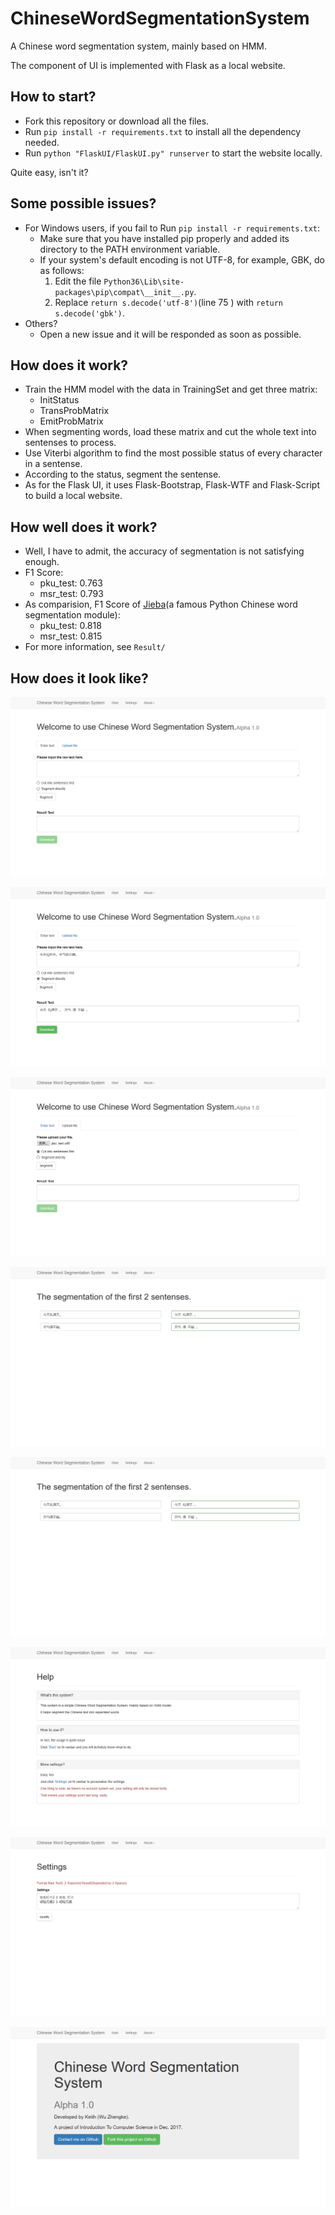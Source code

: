 # ChineseWordSegmentationSystem
A Chinese word segmentation system, mainly based on HMM.

The component of UI is implemented with Flask as a local website.

## How to start?

* Fork this repository or download all the files.
* Run `pip install -r requirements.txt` to install all the dependency needed.
* Run `python "FlaskUI/FlaskUI.py" runserver` to start the website locally.

Quite easy, isn't it?

## Some possible issues?

* For Windows users, if you fail to Run `pip install -r requirements.txt`:
    * Make sure that you have installed pip properly and added its directory to the PATH environment variable.
    * If your system's default encoding is not UTF-8, for example, GBK, do as follows:
        1. Edit the file `Python36\Lib\site-packages\pip\compat\__init__.py`.
        2. Replace `return s.decode('utf-8')`(line 75 ) with  `return s.decode('gbk')`.
* Others?
    * Open a new issue and it will be responded as soon as possible.

## How does it work?

* Train the HMM model with the data in TrainingSet and get three matrix:
    * InitStatus
    * TransProbMatrix
    * EmitProbMatrix
* When segmenting words, load these matrix and cut the whole text into sentenses to process.
* Use Viterbi algorithm to find the most possible status of every character in a sentense.
* According to the status, segment the sentense.
* As for the Flask UI, it uses Flask-Bootstrap, Flask-WTF and Flask-Script to build a local website.

## How well does it work?

* Well, I have to admit, the accuracy of segmentation is not satisfying enough.
* F1 Score:
    * pku_test: 0.763
    * msr_test: 0.793
* As comparision, F1 Score of [Jieba](https://github.com/fxsjy/jieba)(a famous Python Chinese word segmentation module):
    * pku_test: 0.818
    * msr_test: 0.815
* For more information, see `Result/`

## How does it look like?

![index-0](/Result/screenshots/index-0.png)

![index-1](/Result/screenshots/index-1.png)

![index-2](/Result/screenshots/index-2.png)

![sentense-0](/Result/screenshots/sentense-0.png)

![sentense-1](/Result/screenshots/sentense-0.png)

![help-0](/Result/screenshots/help-0.png)

![settings-0](/Result/screenshots/settings-0.png)

![copyright-0](/Result/screenshots/copyright-0.png)



